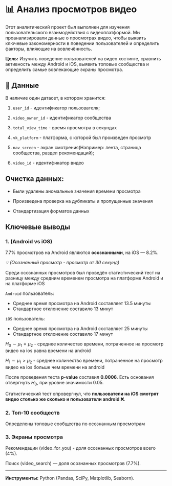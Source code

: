 # 📊 Анализ просмотров видео 

Этот аналитический проект был выполнен для изучения пользовательского взаимодействия с видеоплатформой. Мы проанализировали данные о просмотрах видео, чтобы выявить ключевые закономерности в поведении пользователей и определить факторы, влияющие на вовлечённость.

**Цель:** Изучить поведение пользователей на видео хостинге, сравнить активность между Android и iOS, выявить топовые сообщества и определить самые вовлекающие экраны просмотра.

## 💾 Данные

В наличие один датасет, в котором хранится:
1. `user_id` - идентификатор пользователя;

2. `video_owner_id` - идентификатор сообщества

3. `total_view_time` - время просмотра в секундах

4. `vk_platform` - платформа, с которой был произведен просмотр

5. `nav_screen` - экран смотрения(Например: лента, страница сообщества, раздел рекомендаций);

 6. `video_id` - идентификатор видео

## Очистка данных:

- Были удалены аномальные значения времени просмотра

- Произведена проверка на дубликаты и пропущенные значения

- Стандартизация форматов данных

## **Ключевые выводы**

### **1. (Android vs iOS)**

7.7% просмотров на Android являются **осознанными**, на iOS — 8.2%.

*💡 (Осознанный просмотр - просмотр от 30 секунд)*

Среди осознанных просмотров был проведён статистический тест на разницу между средним временем просмотра на платформе Android и на платформе iOS

`Android` пользователь:
- Среднее время просмотра на Android составляет 13.5 минуты
- Стандартное отклонение составило 13 минут

`iOS` пользователь:
- Среднее время просмотра на Android составляет 25 минуты
- Стандартное отклонение составило 17 минут

$H_0 \sim \mu_1 = \mu_2$ - среднее количество времени, потраченное на просмотр видео на ios равна времени на android

$H_1 \sim \mu_1 > \mu_2$ - среднее количество времени, потраченное на просмотр видео на ios больше чем времени на android


После проведения теста **p-value** составил **0.0006**. Есть основания отвергнуть $H_0$, при уровне значимости 0.05.

Статистический тест опровергнул, что **пользователи на iOS смотрят видео столько же сколько и пользователи android ❌**.

### **2. Топ-10 сообществ**

Определены топовые сообщества по осознанным просмотрам

### **3. Экраны просмотра**

Рекомендации (video_for_you) - доля осознанных просмотров всего (4%).

Поиск (video_search) — доля осознанных просмотров (7.7%).

---
**Инструменты:** Python (Pandas, SciPy, Matplotlib, Seaborn).